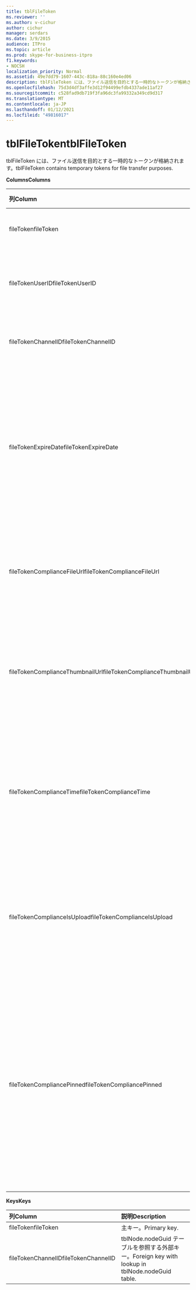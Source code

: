 ```yaml
---
title: tblFileToken
ms.reviewer: ''
ms.author: v-cichur
author: cichur
manager: serdars
ms.date: 3/9/2015
audience: ITPro
ms.topic: article
ms.prod: skype-for-business-itpro
f1.keywords:
- NOCSH
localization_priority: Normal
ms.assetid: 49e7dd79-1607-443c-818a-88c160e4ed06
description: tblFileToken には、ファイル送信を目的とする一時的なトークンが格納されます。
ms.openlocfilehash: 75d3d4df3affe3d12f94499efdb4337ade11af27
ms.sourcegitcommit: c528fad9db719f3fa96dc3fa99332a349cd9d317
ms.translationtype: MT
ms.contentlocale: ja-JP
ms.lasthandoff: 01/12/2021
ms.locfileid: "49816017"
---
```

# <a name="tblfiletoken"></a><span data-ttu-id="bfdd9-103">tblFileToken</span><span class="sxs-lookup"><span data-stu-id="bfdd9-103">tblFileToken</span></span>
 
<span data-ttu-id="bfdd9-104">tblFileToken には、ファイル送信を目的とする一時的なトークンが格納されます。</span><span class="sxs-lookup"><span data-stu-id="bfdd9-104">tblFileToken contains temporary tokens for file transfer purposes.</span></span>
  
<span data-ttu-id="bfdd9-105">**Columns**</span><span class="sxs-lookup"><span data-stu-id="bfdd9-105">**Columns**</span></span>

|<span data-ttu-id="bfdd9-106">**列**</span><span class="sxs-lookup"><span data-stu-id="bfdd9-106">**Column**</span></span>|<span data-ttu-id="bfdd9-107">**型**</span><span class="sxs-lookup"><span data-stu-id="bfdd9-107">**Type**</span></span>|<span data-ttu-id="bfdd9-108">**説明**</span><span class="sxs-lookup"><span data-stu-id="bfdd9-108">**Description**</span></span>|
|:-----|:-----|:-----|
|<span data-ttu-id="bfdd9-109">fileToken</span><span class="sxs-lookup"><span data-stu-id="bfdd9-109">fileToken</span></span>  <br/> |<span data-ttu-id="bfdd9-110">NULL でない nvarchar (50)</span><span class="sxs-lookup"><span data-stu-id="bfdd9-110">nvarchar (50), not null</span></span>  <br/> |<span data-ttu-id="bfdd9-111">一意のトークン (GUID)。</span><span class="sxs-lookup"><span data-stu-id="bfdd9-111">Unique token (a GUID).</span></span>  <br/> |
|<span data-ttu-id="bfdd9-112">fileTokenUserID</span><span class="sxs-lookup"><span data-stu-id="bfdd9-112">fileTokenUserID</span></span>  <br/> |<span data-ttu-id="bfdd9-113">NULL でない int</span><span class="sxs-lookup"><span data-stu-id="bfdd9-113">int, not null</span></span>  <br/> |<span data-ttu-id="bfdd9-114">ファイルを転送するプリンシパルの ID。</span><span class="sxs-lookup"><span data-stu-id="bfdd9-114">ID of the principal that is transferring the file.</span></span>  <br/> |
|<span data-ttu-id="bfdd9-115">fileTokenChannelID</span><span class="sxs-lookup"><span data-stu-id="bfdd9-115">fileTokenChannelID</span></span>  <br/> |<span data-ttu-id="bfdd9-116">NULL でない GUID</span><span class="sxs-lookup"><span data-stu-id="bfdd9-116">GUID, not null</span></span>  <br/> |<span data-ttu-id="bfdd9-117">チャット ルーム ノードの GUID。</span><span class="sxs-lookup"><span data-stu-id="bfdd9-117">GUID of the chat room node.</span></span>  <br/> |
|<span data-ttu-id="bfdd9-118">fileTokenExpireDate</span><span class="sxs-lookup"><span data-stu-id="bfdd9-118">fileTokenExpireDate</span></span>  <br/> |<span data-ttu-id="bfdd9-119">NULL でない datetime</span><span class="sxs-lookup"><span data-stu-id="bfdd9-119">datetime, not null</span></span>  <br/> |<span data-ttu-id="bfdd9-p101">有効期限。固定されていない場合、トークンの有効期限は 30 分 （この列の以下の説明を参照)。</span><span class="sxs-lookup"><span data-stu-id="bfdd9-p101">Expiration time. (Tokens expire after 30 minutes, unless pinned (see the following descriptions in this column).</span></span>  <br/> |
|<span data-ttu-id="bfdd9-122">fileTokenComplianceFileUrl</span><span class="sxs-lookup"><span data-stu-id="bfdd9-122">fileTokenComplianceFileUrl</span></span>  <br/> |<span data-ttu-id="bfdd9-123">nvarchar(256)</span><span class="sxs-lookup"><span data-stu-id="bfdd9-123">nvarchar(256)</span></span>  <br/> |<span data-ttu-id="bfdd9-124">転送ファイルの URL (Compliance Service で使用)。</span><span class="sxs-lookup"><span data-stu-id="bfdd9-124">URL of the transferred file (for Compliance service use).</span></span>  <br/> |
|<span data-ttu-id="bfdd9-125">fileTokenComplianceThumbnailUrl</span><span class="sxs-lookup"><span data-stu-id="bfdd9-125">fileTokenComplianceThumbnailUrl</span></span>  <br/> |<span data-ttu-id="bfdd9-126">nvarchar(256)</span><span class="sxs-lookup"><span data-stu-id="bfdd9-126">nvarchar(256)</span></span>  <br/> |<span data-ttu-id="bfdd9-127">転送ファイルのサムネイルの URL (Compliance Service で使用)。</span><span class="sxs-lookup"><span data-stu-id="bfdd9-127">URL of the thumbnail for the transferred file (for Compliance service use).</span></span>  <br/> |
|<span data-ttu-id="bfdd9-128">fileTokenComplianceTime</span><span class="sxs-lookup"><span data-stu-id="bfdd9-128">fileTokenComplianceTime</span></span>  <br/> |<span data-ttu-id="bfdd9-129">datetime2</span><span class="sxs-lookup"><span data-stu-id="bfdd9-129">datetime2</span></span>  <br/> |<span data-ttu-id="bfdd9-130">実際のファイル転送操作のタイムスタンプ (Compliance Service で使用)。</span><span class="sxs-lookup"><span data-stu-id="bfdd9-130">Timestamp for the actual file transfer operation (for Compliance service use).</span></span>  <br/> |
|<span data-ttu-id="bfdd9-131">fileTokenComplianceIsUpload</span><span class="sxs-lookup"><span data-stu-id="bfdd9-131">fileTokenComplianceIsUpload</span></span>  <br/> |<span data-ttu-id="bfdd9-132">bit</span><span class="sxs-lookup"><span data-stu-id="bfdd9-132">bit</span></span>  <br/> |<span data-ttu-id="bfdd9-133">アップロードの場合は True、ダウンロードの場合 False (Compliance Service で使用)。</span><span class="sxs-lookup"><span data-stu-id="bfdd9-133">True if upload; False if download (for Compliance service use).</span></span>  <br/> |
|<span data-ttu-id="bfdd9-134">fileTokenCompliancePinned</span><span class="sxs-lookup"><span data-stu-id="bfdd9-134">fileTokenCompliancePinned</span></span>  <br/> |<span data-ttu-id="bfdd9-135">NULL でない bit</span><span class="sxs-lookup"><span data-stu-id="bfdd9-135">bit, not null</span></span>  <br/> |<span data-ttu-id="bfdd9-136">トークンが固定されている場合は True。</span><span class="sxs-lookup"><span data-stu-id="bfdd9-136">True if token is pinned.</span></span> <span data-ttu-id="bfdd9-137">コンプライアンス サービスが関連フィールドを取得できるまで、トークンをテーブルに保持するために使用されます。</span><span class="sxs-lookup"><span data-stu-id="bfdd9-137">It's used to keep the token in the table until Compliance service has a chance to retrieve the relevant fields from it.</span></span>  <br/> |
   
<span data-ttu-id="bfdd9-138">**Keys**</span><span class="sxs-lookup"><span data-stu-id="bfdd9-138">**Keys**</span></span>

|<span data-ttu-id="bfdd9-139">**列**</span><span class="sxs-lookup"><span data-stu-id="bfdd9-139">**Column**</span></span>|<span data-ttu-id="bfdd9-140">**説明**</span><span class="sxs-lookup"><span data-stu-id="bfdd9-140">**Description**</span></span>|
|:-----|:-----|
|<span data-ttu-id="bfdd9-141">fileToken</span><span class="sxs-lookup"><span data-stu-id="bfdd9-141">fileToken</span></span>  <br/> |<span data-ttu-id="bfdd9-142">主キー。</span><span class="sxs-lookup"><span data-stu-id="bfdd9-142">Primary key.</span></span>  <br/> |
|<span data-ttu-id="bfdd9-143">fileTokenChannelID</span><span class="sxs-lookup"><span data-stu-id="bfdd9-143">fileTokenChannelID</span></span>  <br/> |<span data-ttu-id="bfdd9-144">tblNode.nodeGuid テーブルを参照する外部キー。</span><span class="sxs-lookup"><span data-stu-id="bfdd9-144">Foreign key with lookup in tblNode.nodeGuid table.</span></span>  <br/> |
   

